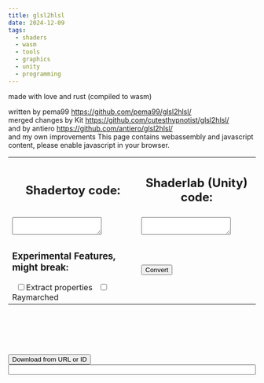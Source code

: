 ```yaml
---
title: glsl2hlsl
date: 2024-12-09
tags:
  - shaders
  - wasm
  - tools
  - graphics
  - unity
  - programming
---
```


made with love and rust (compiled to wasm)

written by pema99 https://github.com/pema99/glsl2hlsl/ \
merged changes by Kit https://github.com/cutesthypnotist/glsl2hlsl/ \
and by antiero https://github.com/antiero/glsl2hlsl/ \
and my own improvements
<noscript>This page contains webassembly and javascript content, please enable javascript in your browser.</noscript>
<div class="areas">
  <table>
    <tr>
      <th><h2>Shadertoy code:</h2></th>
      <th><h2>Shaderlab (Unity) code:</h2></th>
    </tr>
    <tr>
      <td><textarea id="in"></textarea></td>
      <td><textarea id="out"></textarea></td>
    </tr>
    <tr>
      <td>
        <h3>Experimental Features, might break:</h3>
        <input type="checkbox" id="extract" style="margin-left:5%;">Extract properties
        <input type="checkbox" id="raymarch" style="margin-left:5%;">Raymarched
      </td>
      <td><input id="convert" type="button" value="Convert"></td>
    </tr>
  </table>
</div>
<br>
<br>
<br>
<div id="links"></div>
<br>
<br>
<input id="download" type="button" value="Download from URL or ID">
<input id="shader" style="width:100%">
<br>
<br>
<br>
<link href="./glsl2hlsl.css" rel="stylesheet" type="text/css">
<script src="./glsl2hlsl/bootstrap.js"></script>
